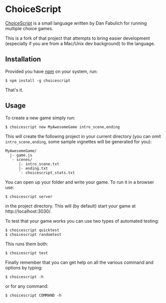 # ChoiceScript #

[ChoiceScript](http://www.choiceofgames.com/blog/choicescript-intro/) is a small language written by Dan Fabulich for running multiple choice games.

This is a fork of that project that attempts to bring easier development (especially if you are from a Mac/Unix dev background) to the language.

## Installation ##

Provided you have [npm](http://npmjs.org/) on your system, run:

    $ npm install -g choicescript
    
That's it.

## Usage ##

To create a new game simply run:

    $ choicescript new MyAwesomeGame intro_scene,ending
    
This will create the following project in your current directory (you can omit `intro_scene,ending`, some sample vignettes will be generated for you):

    MyAwesomeGame/
      |- game.js
      `- scenes/
          |- intro_scene.txt
          |- ending.txt
          `- choicescript_stats.txt
          
You can open up your folder and write your game. To run it in a browser use:

    $ choicescript server
    
in the project directory. This will (by default) start your game at http://localhost:3030/.

To test that your game works you can use two types of automated testing:

    $ choicescript quicktest
    $ choicescript randomtest

This runs them both:

    $ choicescript test 
    
Finally remember that you can get help on all the various command and options by typing:

    $ choicescript -h
    
or for any command:

    $ choicescript COMMAND -h

